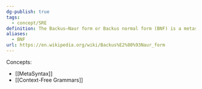```yaml
---
dg-publish: true
tags:
  - concept/SRE
definition: The Backus–Naur form or Backus normal form (BNF) is a metasyntax notation for context-free grammars.
aliases:
  - BNF
url: https://en.wikipedia.org/wiki/Backus%E2%80%93Naur_form
---
```

Concepts:
- [[MetaSyntax]]
- [[Context-Free Grammars]]
